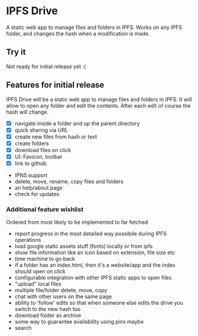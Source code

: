 # IPFS Drive

A static web app to manage files and folders in IPFS. Works on any IPFS folder, and changes the hash when a modification is made.

## Try it

Not ready for initial release yet :(

## Features for initial release

IPFS Drive will be a static web app to manage files and folders in IPFS. It will allow to open any folder and edit the contents. After each edit of course the hash will change.

- [x] navigate inside a folder and up the parent directory
- [x] quick sharing via URL
- [x] create new files from hash or text
- [x] create folders
- [x] download files on click
- [x] UI: Favicon, toolbar
- [x] link to github
- IPNS support
- delete, move, rename, copy files and folders
- an help/about page
- check for updates

### Additional feature wishlist

Ordered from most likely to be implemented to far fetched

- report progress in the most detailed way possibile during IPFS operations
- load google static assets stuff (fonts) locally or from ipfs
- show file information like an icon based on extension, file size etc
- time machine to go back
- if a folder has an index.html, then it's a website/app and the index should open on click
- configurable integration with other IPFS static apps to open files
- "upload" local files
- multiple file/folder delete, move, copy
- chat with other users on the same page
- ability to 'follow' edits so that when someone else edits the drive you switch to the new hash too
- download folder as archive
- some way to guarantee availability using pins maybe
- search
